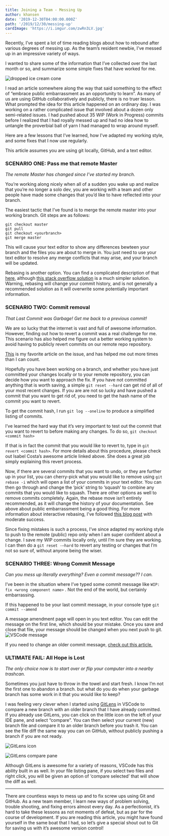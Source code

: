 ```yaml
---
title: Joining a Team - Messing Up
author: khansen
date: '2019-12-30T04:00:00.000Z'
path: '/2019/12/30/messing-up'
cardImage: 'https://i.imgur.com/zwRn3LV.jpg'
---
```


Recently, I’ve spent a lot of time reading blogs about how to rebound after various degrees of messing up. As the team’s resident newbie, I’ve messed up in an impressive variety of ways.

I wanted to share some of the information that I’ve collected over the last month or so, and summarize some simple fixes that have worked for me.

![dropped ice cream cone](https://i.imgur.com/zwRn3LV.jpg)

I read an article somewhere along the way that said something to the effect of “embrace public embarrassment as an opportunity to learn”. As many of us are using GitHub collaboratively and publicly, there is no truer lesson. What prompted the idea for this article happened on an ordinary day. I was working on a rather complicated issue that involved about a dozen only semi-related issues. I had pushed about 35 WIP (Work in Progress) commits before I realized that I had royally messed up and had no idea how to untangle the proverbial ball of yarn I had managed to wrap around myself.

Here are a few lessons that I’ve learned, how I’ve adapted my working style, and some fixes that I now use regularly.

This article assumes you are using git locally, GitHub, and a text editor.

### SCENARIO ONE: Pass me that remote Master

_The remote Master has changed since I’ve started my branch._

You’re working along nicely when all of a sudden you wake up and realize that you’re no longer a solo dev, you are working with a team and other people have made some changes that you’d like to have reflected into your branch.

The easiest tactic that I’ve found is to merge the remote master into your working branch. Git steps are as follows:

```shell
git checkout master
git pull
git checkout <yourbranch>
git merge master
```

This will cause your text editor to show any differences bewteen your branch and the files you are about to merge in. You just need to use your text editor to resolve any merge conflicts that may arise, and your branch will be updated.

Rebasing is another option. You can find a complicated description of that [here](https://git-scm.com/book/en/v2/Git-Branching-Rebasing), although [this stack overflow solution](https://stackoverflow.com/questions/20101994/git-pull-from-master-into-the-development-branch/20103414) is a much simpler solution. Warning, rebasing will change your commit history, and is not generally a recommended solution as it will overwrite some potentially important information.

### SCENARIO TWO: Commit removal

_That Last Commit was Garbage! Get me back to a previous commit!_

We are so lucky that the internet is vast and full of awesome information. However, finding out how to revert a commit was a real challenge for me. This scenario has also helped me figure out a better working system to avoid having to publicly revert commits on our remote repo repository.

[This](https://code.likeagirl.io/how-to-undo-the-last-commit-393e7db2840b) is my favorite article on the issue, and has helped me out more times than I can count.

Hopefully you have been working on a branch, and whether you have just committed your changes locally or to your remote repository, you can decide how you want to approach the fix. If you have not committed anything that is worth saving, a simple `git reset --hard` can get rid of all of your most recent changes. If you are are not so lucky and have pushed a commit that you want to get rid of, you need to get the hash name of the commit you want to revert.

To get the commit hash, I run `git log --oneline` to produce a simplified listing of commits.

I’ve learned the hard way that it’s very important to test out the commit that you want to revert to before making any changes. To do so, `git checkout <commit hash>`

If that is in fact the commit that you would like to revert to, type in `git revert <commit hash>`. For more details about this procedure, please check out Isabel Costa’s awesome article linked above. She does a great job simply explaining this revert process.

Now, if there are several commits that you want to undo, or they are further up in your list, you can cherry-pick what you would like to remove using `git rebase -i` which will open a list of your commits in your text editor. You can then go through and change the ‘pick’ string to ‘squash’ to combine any commits that you would like to squash. There are other options as well to remove commits completely. Again, the rebase move isn’t entirely recommended, as it will change the history of your documentation. See above about public embarrassment being a good thing. For more information about interactive rebasing, I’ve followed [this blog post](https://github.blog/2015-06-08-how-to-undo-almost-anything-with-git/) with moderate success.

Since fixing mistakes is such a process, I’ve since adapted my working style to push to the remote (public) repo only when I am super confident about a change. I save my WIP commits locally only, until I’m sure they are working. I can then do a `git reset -—hard` to revert any testing or changes that I’m not so sure of, without anyone being the wiser.

### SCENARIO THREE: Wrong Commit Message

_Can you mess up literally everything? Even a commit message?? I can._

I’ve been in the situation where I’ve typed some commit message like `WIP: fix <wrong component name>` . Not the end of the world, but certainly embarrassing.

If this happened to be your last commit message, in your console type
`git commit --amend`

A message amendment page will open in you text editor. You can edit the message on the first line, which should be your mistake. Once you save and close that file, your message should be changed when you next push to git.
![VSCode message](https://i.imgur.com/HywlDg8.png)

If you need to change an older commit message, [check out this article.](https://help.github.com/en/github/committing-changes-to-your-project/changing-a-commit-message)

### ULTIMATE FAIL: All Hope is Lost

_The only choice now is to start over or flip your computer into a nearby trashcan._

Sometimes you just have to throw in the towel and start fresh. I know I’m not the first one to abandon a branch. but what do you do when your garbage branch has some work in it that you would like to keep?

I was feeling very clever when I started using [GitLens](https://gitlens.amod.io/) in VSCode to compare a new branch with an older branch that I have already committed. If you already use GitLens, you can click on the little icon on the left of your IDE pane, and select “compare”. You can then select your current (new) branch file and compare it to an older branch before you trash it. You can see the file diff the same way you can on GitHub, without publicly pushing a branch if you are not ready.

![GitLens icon](https://i.imgur.com/XYd1H34.png)

![GitLens compare pane](https://i.imgur.com/PYKj0aY.png)

Although GitLens is awesome for a variety of reasons, VSCode has this ability built in as well. In your file listing pane, if you select two files and right click, you will be given an option of ‘compare selected’ that will show the diff as well.

---

There are countless ways to mess up and to fix screw ups using Git and GitHub. As a new team member, I learn new ways of problem solving, trouble shooting, and fixing errors almost every day. As a perfectionist, it’s hard to take these lessons as not moments of defeat, but as par for the course of development. If you are reading this article, you might have found yourself in the same boat that I had, so let’s give a special shout out to Git for saving us with it’s awesome version control!
